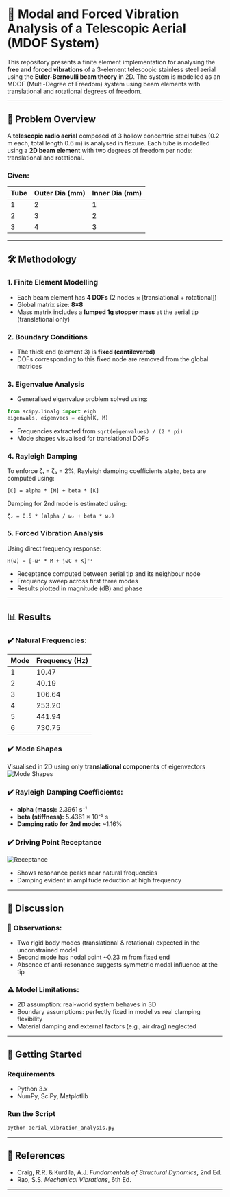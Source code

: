 # 📡 Modal and Forced Vibration Analysis of a Telescopic Aerial (MDOF System)

This repository presents a finite element implementation for analysing the **free and forced vibrations** of a 3-element telescopic stainless steel aerial using the **Euler-Bernoulli beam theory** in 2D. The system is modelled as an MDOF (Multi-Degree of Freedom) system using beam elements with translational and rotational degrees of freedom.

---

## 🧠 Problem Overview

A **telescopic radio aerial** composed of 3 hollow concentric steel tubes (0.2 m each, total length 0.6 m) is analysed in flexure. Each tube is modelled using a **2D beam element** with two degrees of freedom per node: translational and rotational.

### Given:

| Tube | Outer Dia (mm) | Inner Dia (mm) |
|------|----------------|----------------|
| 1    | 2              | 1              |
| 2    | 3              | 2              |
| 3    | 4              | 3              |

---

## 🛠️ Methodology

### 1. Finite Element Modelling
- Each beam element has **4 DOFs** (2 nodes × [translational + rotational])
- Global matrix size: **8×8**
- Mass matrix includes a **lumped 1g stopper mass** at the aerial tip (translational only)

### 2. Boundary Conditions
- The thick end (element 3) is **fixed (cantilevered)**  
- DOFs corresponding to this fixed node are removed from the global matrices

### 3. Eigenvalue Analysis
- Generalised eigenvalue problem solved using:
```python
from scipy.linalg import eigh
eigenvals, eigenvecs = eigh(K, M)
```
- Frequencies extracted from `sqrt(eigenvalues) / (2 * pi)`
- Mode shapes visualised for translational DOFs

### 4. Rayleigh Damping
To enforce ζ₁ = ζ₃ = 2%, Rayleigh damping coefficients `alpha`, `beta` are computed using:
```
[C] = alpha * [M] + beta * [K]
```
Damping for 2nd mode is estimated using:
```
ζ₂ = 0.5 * (alpha / ω₂ + beta * ω₂)
```

### 5. Forced Vibration Analysis
Using direct frequency response:
```
H(ω) = [-ω² * M + jωC + K]⁻¹
```
- Receptance computed between aerial tip and its neighbour node  
- Frequency sweep across first three modes  
- Results plotted in magnitude (dB) and phase  

---

## 📊 Results

### ✔️ Natural Frequencies:

| Mode | Frequency (Hz) |
|------|----------------|
| 1    | 10.47          |
| 2    | 40.19          |
| 3    | 106.64         |
| 4    | 253.20         |
| 5    | 441.94         |
| 6    | 730.75         |

### ✔️ Mode Shapes

Visualised in 2D using only **translational components** of eigenvectors  
![Mode Shapes](figures/modeshape_plot.png)

### ✔️ Rayleigh Damping Coefficients:

- **alpha (mass):** 2.3961 s⁻¹  
- **beta (stiffness):** 5.4361 × 10⁻⁵ s  
- **Damping ratio for 2nd mode:** ~1.16%

### ✔️ Driving Point Receptance

![Receptance](figures/receptance_plot.png)

- Shows resonance peaks near natural frequencies  
- Damping evident in amplitude reduction at high frequency  

---

## 🧾 Discussion

### 🧩 Observations:
- Two rigid body modes (translational & rotational) expected in the unconstrained model  
- Second mode has nodal point ~0.23 m from fixed end  
- Absence of anti-resonance suggests symmetric modal influence at the tip  

### ⚠️ Model Limitations:
- 2D assumption: real-world system behaves in 3D  
- Boundary assumptions: perfectly fixed in model vs real clamping flexibility  
- Material damping and external factors (e.g., air drag) neglected  

---

## 🚀 Getting Started

### Requirements
- Python 3.x  
- NumPy, SciPy, Matplotlib  

### Run the Script
```bash
python aerial_vibration_analysis.py
```

---

## 📘 References

- Craig, R.R. & Kurdila, A.J. *Fundamentals of Structural Dynamics*, 2nd Ed.  
- Rao, S.S. *Mechanical Vibrations*, 6th Ed.  

---
